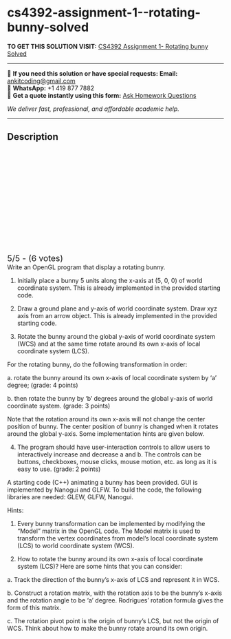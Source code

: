 # cs4392-assignment-1--rotating-bunny-solved
**TO GET THIS SOLUTION VISIT:** [CS4392 Assignment 1- Rotating bunny Solved](https://www.ankitcodinghub.com/product/cs-4392-001-computer-animation-assignment-1-10-points-solved/)


---

📩 **If you need this solution or have special requests:** **Email:** ankitcoding@gmail.com  
📱 **WhatsApp:** +1 419 877 7882  
📄 **Get a quote instantly using this form:** [Ask Homework Questions](https://www.ankitcodinghub.com/services/ask-homework-questions/)

*We deliver fast, professional, and affordable academic help.*

---

<h2>Description</h2>



<div class="kk-star-ratings kksr-auto kksr-align-center kksr-valign-top" data-payload="{&quot;align&quot;:&quot;center&quot;,&quot;id&quot;:&quot;111236&quot;,&quot;slug&quot;:&quot;default&quot;,&quot;valign&quot;:&quot;top&quot;,&quot;ignore&quot;:&quot;&quot;,&quot;reference&quot;:&quot;auto&quot;,&quot;class&quot;:&quot;&quot;,&quot;count&quot;:&quot;6&quot;,&quot;legendonly&quot;:&quot;&quot;,&quot;readonly&quot;:&quot;&quot;,&quot;score&quot;:&quot;5&quot;,&quot;starsonly&quot;:&quot;&quot;,&quot;best&quot;:&quot;5&quot;,&quot;gap&quot;:&quot;4&quot;,&quot;greet&quot;:&quot;Rate this product&quot;,&quot;legend&quot;:&quot;5\/5 - (6 votes)&quot;,&quot;size&quot;:&quot;24&quot;,&quot;title&quot;:&quot;CS4392 Assignment 1- Rotating bunny Solved&quot;,&quot;width&quot;:&quot;138&quot;,&quot;_legend&quot;:&quot;{score}\/{best} - ({count} {votes})&quot;,&quot;font_factor&quot;:&quot;1.25&quot;}">

<div class="kksr-stars">

<div class="kksr-stars-inactive">
            <div class="kksr-star" data-star="1" style="padding-right: 4px">


<div class="kksr-icon" style="width: 24px; height: 24px;"></div>
        </div>
            <div class="kksr-star" data-star="2" style="padding-right: 4px">


<div class="kksr-icon" style="width: 24px; height: 24px;"></div>
        </div>
            <div class="kksr-star" data-star="3" style="padding-right: 4px">


<div class="kksr-icon" style="width: 24px; height: 24px;"></div>
        </div>
            <div class="kksr-star" data-star="4" style="padding-right: 4px">


<div class="kksr-icon" style="width: 24px; height: 24px;"></div>
        </div>
            <div class="kksr-star" data-star="5" style="padding-right: 4px">


<div class="kksr-icon" style="width: 24px; height: 24px;"></div>
        </div>
    </div>

<div class="kksr-stars-active" style="width: 138px;">
            <div class="kksr-star" style="padding-right: 4px">


<div class="kksr-icon" style="width: 24px; height: 24px;"></div>
        </div>
            <div class="kksr-star" style="padding-right: 4px">


<div class="kksr-icon" style="width: 24px; height: 24px;"></div>
        </div>
            <div class="kksr-star" style="padding-right: 4px">


<div class="kksr-icon" style="width: 24px; height: 24px;"></div>
        </div>
            <div class="kksr-star" style="padding-right: 4px">


<div class="kksr-icon" style="width: 24px; height: 24px;"></div>
        </div>
            <div class="kksr-star" style="padding-right: 4px">


<div class="kksr-icon" style="width: 24px; height: 24px;"></div>
        </div>
    </div>
</div>


<div class="kksr-legend" style="font-size: 19.2px;">
            5/5 - (6 votes)    </div>
    </div>
Write an OpenGL program that display a rotating bunny.

1) Initially place a bunny 5 units along the x-axis at (5, 0, 0) of world coordinate system. This is already implemented in the provided starting code.

2) Draw a ground plane and y-axis of world coordinate system. Draw xyz axis from an arrow object. This is already implemented in the provided starting code.

3) Rotate the bunny around the global y-axis of world coordinate system (WCS) and at the same time rotate around its own x-axis of local coordinate system (LCS).

For the rotating bunny, do the following transformation in order:

a. rotate the bunny around its own x-axis of local coordinate system by ‘a’ degree; (grade: 4 points)

b. then rotate the bunny by ‘b’ degrees around the global y-axis of world coordinate system. (grade: 3 points)

Note that the rotation around its own x-axis will not change the center position of bunny. The center position of bunny is changed when it rotates around the global y-axis. Some implementation hints are given below.

4) The program should have user-interaction controls to allow users to interactively increase and decrease a and b. The controls can be buttons, checkboxes, mouse clicks, mouse motion, etc. as long as it is easy to use. (grade: 2 points)

A starting code (C++) animating a bunny has been provided. GUI is implemented by Nanogui and GLFW. To build the code, the following libraries are needed: GLEW, GLFW, Nanogui.

Hints:

1. Every bunny transformation can be implemented by modifying the “Model” matrix in the OpenGL code. The Model matrix is used to transform the vertex coordinates from model’s local coordinate system (LCS) to world coordinate system (WCS).

2. How to rotate the bunny around its own x-axis of local coordinate system (LCS)? Here are some hints that you can consider:

a. Track the direction of the bunny’s x-axis of LCS and represent it in WCS.

b. Construct a rotation matrix, with the rotation axis to be the bunny’s x-axis and the rotation angle to be ‘a’ degree. Rodrigues’ rotation formula gives the form of this matrix.

c. The rotation pivot point is the origin of bunny’s LCS, but not the origin of WCS. Think about how to make the bunny rotate around its own origin.
